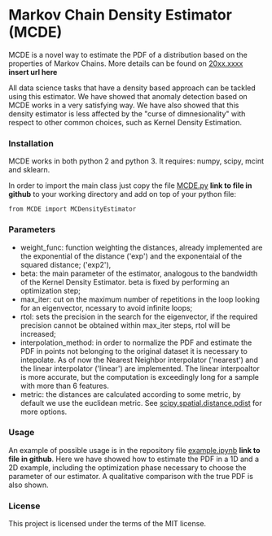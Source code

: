 # Markov Chain Density Estimator (MCDE)

MCDE is a novel way to estimate the PDF of a distribution based on the properties of Markov Chains. More details can be found on [20xx.xxxx](https://google.com/)  **insert url here**

All data science tasks that have a density based approach can be tackled using this estimator. We have showed that anomaly detection based on MCDE works in a very satisfying way. We have also showed that this density estimator is less affected by the "curse of dimnesionality" with respect to other common choices, such as Kernel Density Estimation.

### Installation

MCDE works in both python 2 and python 3. It requires: numpy, scipy, mcint and sklearn.

In order to import the main class just copy the file [MCDE.py](./MCDE.py) **link to file in github** to your working directory and add on top of your python file:

```
from MCDE import MCDensityEstimator
```

### Parameters

 + weight_func: function weighting the distances, already implemented are the exponential of the distance ('exp') and the exponentaial of the squared distance; ('exp2'),
 +  beta: the main parameter of the estimator, analogous to the bandwidth of the Kernel Density Estimator. beta is fixed by performing an optimization step;
 +  max_iter: cut on the maximum number of repetitions in the loop looking for an eigenvector, ncessary to avoid infinite loops;
 +  rtol: sets the precision in the search for the eigenvector, if the required precision cannot be obtained within max_iter steps, rtol will be increased;
 +  interpolation_method: in order to normalize the PDF and estimate the PDF in points not belonging to the original dataset it is necessary to intepolate. As of now the Nearest Neighbor interpolator ('nearest') and the linear interpolator ('linear') are implemented. The linear interpoaltor is more accurate, but the computation is exceedingly long for a sample with more than 6 features.
 +  metric: the distances are calculated according to some metric, by default we use the euclidean metric. See [scipy.spatial.distance.pdist](https://docs.scipy.org/doc/scipy/reference/generated/scipy.spatial.distance.pdist.html) for more options.


### Usage

An example of possible usage is in the repository file [example.ipynb](./example.ipynb) **link to file in github**. Here we have showed how to estimate the PDF in a 1D and a 2D example, including the optimization phase necessary to choose the parameter of our estimator. A qualitative comparison with the true PDF is also shown.

### License

This project is licensed under the terms of the MIT license.
